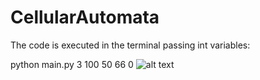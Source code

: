 # CellularAutomata

The code is executed in the terminal passing int variables:

python main.py 3 100 50 66 0
![alt text](https://github.com/dafne-coconi/CellularAutomata/blob/[branch]/image.jpg?raw=true)

